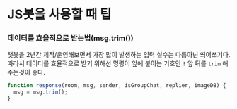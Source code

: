 # JS봇을 사용할 때 팁

### 데이터를 효율적으로 받는법(msg.trim())
챗봇을 2년간 제작/운영해보면서 가장 많이 발생하는 입력 실수는 다름아닌 띄어쓰기다. 따라서 데이터를 효율적으로 받기 위해선 명령어 앞에 붙이는 기호인 `!` 앞 뒤를 `trim` 해주는것이 좋다. 
```js
function response(room, msg, sender, isGroupChat, replier, imageDB) {
  msg = msg.trim(); 
}
```

